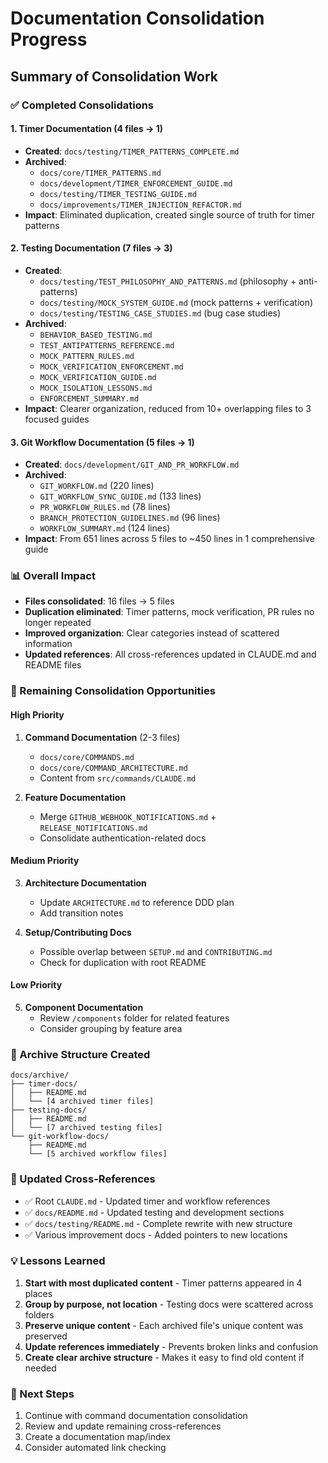 # Documentation Consolidation Progress

## Summary of Consolidation Work

### ✅ Completed Consolidations

#### 1. Timer Documentation (4 files → 1)
- **Created**: `docs/testing/TIMER_PATTERNS_COMPLETE.md`
- **Archived**: 
  - `docs/core/TIMER_PATTERNS.md`
  - `docs/development/TIMER_ENFORCEMENT_GUIDE.md`
  - `docs/testing/TIMER_TESTING_GUIDE.md`
  - `docs/improvements/TIMER_INJECTION_REFACTOR.md`
- **Impact**: Eliminated duplication, created single source of truth for timer patterns

#### 2. Testing Documentation (7 files → 3)
- **Created**:
  - `docs/testing/TEST_PHILOSOPHY_AND_PATTERNS.md` (philosophy + anti-patterns)
  - `docs/testing/MOCK_SYSTEM_GUIDE.md` (mock patterns + verification)
  - `docs/testing/TESTING_CASE_STUDIES.md` (bug case studies)
- **Archived**:
  - `BEHAVIOR_BASED_TESTING.md`
  - `TEST_ANTIPATTERNS_REFERENCE.md`
  - `MOCK_PATTERN_RULES.md`
  - `MOCK_VERIFICATION_ENFORCEMENT.md`
  - `MOCK_VERIFICATION_GUIDE.md`
  - `MOCK_ISOLATION_LESSONS.md`
  - `ENFORCEMENT_SUMMARY.md`
- **Impact**: Clearer organization, reduced from 10+ overlapping files to 3 focused guides

#### 3. Git Workflow Documentation (5 files → 1)
- **Created**: `docs/development/GIT_AND_PR_WORKFLOW.md`
- **Archived**:
  - `GIT_WORKFLOW.md` (220 lines)
  - `GIT_WORKFLOW_SYNC_GUIDE.md` (133 lines)
  - `PR_WORKFLOW_RULES.md` (78 lines)
  - `BRANCH_PROTECTION_GUIDELINES.md` (96 lines)
  - `WORKFLOW_SUMMARY.md` (124 lines)
- **Impact**: From 651 lines across 5 files to ~450 lines in 1 comprehensive guide

### 📊 Overall Impact

- **Files consolidated**: 16 files → 5 files
- **Duplication eliminated**: Timer patterns, mock verification, PR rules no longer repeated
- **Improved organization**: Clear categories instead of scattered information
- **Updated references**: All cross-references updated in CLAUDE.md and README files

### 🎯 Remaining Consolidation Opportunities

#### High Priority
1. **Command Documentation** (2-3 files)
   - `docs/core/COMMANDS.md`
   - `docs/core/COMMAND_ARCHITECTURE.md`
   - Content from `src/commands/CLAUDE.md`

2. **Feature Documentation**
   - Merge `GITHUB_WEBHOOK_NOTIFICATIONS.md` + `RELEASE_NOTIFICATIONS.md`
   - Consolidate authentication-related docs

#### Medium Priority
3. **Architecture Documentation**
   - Update `ARCHITECTURE.md` to reference DDD plan
   - Add transition notes

4. **Setup/Contributing Docs**
   - Possible overlap between `SETUP.md` and `CONTRIBUTING.md`
   - Check for duplication with root README

#### Low Priority
5. **Component Documentation**
   - Review `/components` folder for related features
   - Consider grouping by feature area

### 📁 Archive Structure Created

```
docs/archive/
├── timer-docs/
│   ├── README.md
│   └── [4 archived timer files]
├── testing-docs/
│   ├── README.md
│   └── [7 archived testing files]
└── git-workflow-docs/
    ├── README.md
    └── [5 archived workflow files]
```

### 🔄 Updated Cross-References

- ✅ Root `CLAUDE.md` - Updated timer and workflow references
- ✅ `docs/README.md` - Updated testing and development sections
- ✅ `docs/testing/README.md` - Complete rewrite with new structure
- ✅ Various improvement docs - Added pointers to new locations

### 💡 Lessons Learned

1. **Start with most duplicated content** - Timer patterns appeared in 4 places
2. **Group by purpose, not location** - Testing docs were scattered across folders
3. **Preserve unique content** - Each archived file's unique content was preserved
4. **Update references immediately** - Prevents broken links and confusion
5. **Create clear archive structure** - Makes it easy to find old content if needed

### 🚀 Next Steps

1. Continue with command documentation consolidation
2. Review and update remaining cross-references
3. Create a documentation map/index
4. Consider automated link checking